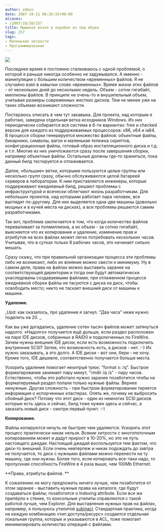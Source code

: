 ```yaml
---
author: admin
date: 2007-10-21 06:26:55+00:00
aliases:
- /2007/10/20/257
title: Мышиная возня в коробке из под обуви
slug: 257
tags:
- Маленькие хитрости
- Программирование
---
```


![](/2007/10/mouse.jpg)

Последнее время я постоянно сталкиваюсь с одной проблемой, о которой я раньше никогда особенно не задумывался. А именно - манипуляции с большим количеством «временных» файлов. Я не случайно взял в кавычки слово «временных». Время жизни этих файлов - от нескольких дней до нескольких недель. Объем - сотни гигабайт, миллионы файлов. В принципе не очень-то и внушительный объем, учитывая размеры современных жестких дисков. Тем не менее уже на таких объемах возникают сложности.  

<!--more-->

Постараюсь описать в чем тут закавыка. Для проекта, над которым я работаю, заведена отдельная ветка исходников Windows. Из них периодически собирается вся система в 6-ти вариантах: free и checked версии для каждого из поддерживаемых процессоров: x86, x64 и ia64. В процессе сборки генерируется множество файлов: объектные файлы, бинарники, символы, вагон и маленькая тележка скриптов, конфигурационные файлы, готовый образ инсталляционного диска и т.д. и т.п. Многие из них уничтожаются сразу после завершения сборки, например объектные файлы. Остальные должны где-то храниться, пока данный билд тестируется и отлаживается.

Далее, «большие» ветки, которыми пользуются целые группы или несколько групп сразу, обычно обслуживаются целой батареей серверов в лаборатории. К ним приставляется инженеры, которые поддерживают ежедневный билд, решают проблемы с инфраструктурой и всячески облегчают жизнь разработчикам. Для небольших проектов, над которыми работает пара человек, все выглядит по-другому. Для них выделяется одна-две машины (довольно мощных и в кучей места на дисках), а все проблемы решаются самим разработчиками.

Так вот, проблема заключается в том, что когда количество файлов переваливает за полмиллиона, а их объем - за сотню гигабайт, выясняется что их копирование и удаление, изменение прав и атрибутов на всех файлах может легко потребовать нескольких часов. Учитывая, что в сутках только 8 рабочих часов, это начинает сильно мешать.

Сразу скажу, что при правильной организации процесса эти проблемы либо не возникают, либо их влияние можно свести к минимуму. Ну в самом деле, права на файлах можно выставить заранее на соответствующей директории и тогда они будут автоматически унаследованы создаваемыми файлами; при отлаженном процессе ежедневной сборки файлы не тасуются с диска на диск, чтобы освободить место; никто не таскает внешний диск от машины к машине.

**Удаление.**

_Upd: как оказалось, про удаление я загнул. "Два часа" ниже нужно поделить на 20. _

Как вы уже догадались, удаление сотен тысяч файлов может затянуться надолго. «Надолго» получается ещё дольше, если раздел расположен на паре IDE дисков, собранных в RAID0 и подключенных по FireWire. Зачем нужны внешние IDE диски, если есть возможность подключить внутренние SCSI? Затем, что возможность есть, а дисков - нет. :-) Их нужно заказывать, а это долго. А IDE диски - вот они, бери - не хочу. Кроме того, IDE дешевле, соответственно получается больше места. 

Ускорить удаление помогает нехитрый трюк: "format x: /q". Быстрое форматирование занимает пару минут, "rmdir /q /s" - пару часов. Естественно, чтобы это работало нужно заранее позаботится чтобы на форматируемый раздел попали только нужные файлы. Вернее ненужные. Другая сложность - при быстром форматировании теряется информация о испорченных кластерах. Опять же, почему не выбросить сбойный диск? Потому что этот диск - один из немногих SCSI дисков которые есть здесь и сейчас, билд тоже нужен здесь и сейчас, а заказать новый диск - смотри первый пункт. :-)

**Копирование.**

Файлы копируются ничуть не быстрее чем удаляются. Ускорить этот процесс практически никак нельзя. Всякие хитрости с многопоточным копированием может и дадут прирост в 10-20%, но это не путь настоящего джедая. Настоящий джедай воспользуется тем фактом, что диск-то внешний. Если очень невтерпеж и никак подождать до завтра не получается, то диск с нужными файлами можно перенести на ту машину, где они нужны. Более того, если копировать все-таки надо, то пропускная способность FireWire в 4 раза выше, чем 100Mb Ethernet.

**Права, атрибуты файлов. **

К сожалению не могу предложить ничего лучше, чем позаботится от этом заранее - выставить нужные права на каталоге, где будут создаваться файлы; позаботится о Indexing attribute. Если все же припёрло к стенке, то консольные утилиты справляются с такой работой лучше, чем Explorer. Для выставления нужных прав на файлах, например, я пользуюсь утилитой [subinacl](http://www.microsoft.com/downloads/details.aspx?FamilyID=e8ba3e56-d8fe-4a91-93cf-ed6985e3927b&displaylang=en). Стандартная практика, когда на каждую комбинацию «тип доступа/ресурс» создается отдельная локальная группа, которые и указываются в ACL, тоже помогает минимизировать количество операций с файлами.
